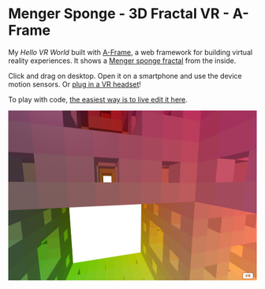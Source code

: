 # Menger Sponge - 3D Fractal VR - A-Frame

My *Hello VR World* built with [A-Frame](https://aframe.io), a web framework for building virtual reality experiences.
It shows a [Menger sponge fractal](https://en.wikipedia.org/wiki/Menger_sponge) from the inside.

Click and drag on desktop. Open it on a smartphone and use the device motion sensors. Or [plug in a VR headset](https://aframe.io/docs/1.0.0/introduction/vr-headsets-and-webvr-browsers.html)!

To play with code, [the easiest way is to live edit it here](https://glitch.com/~arrow-woozy-period).

![screenshot](menger-vr-screenshot.png)
